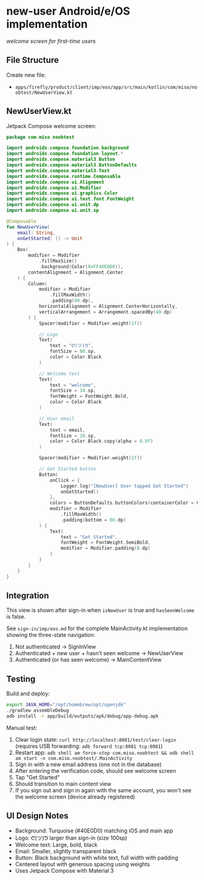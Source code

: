 # new-user Android/e/OS implementation
*welcome screen for first-time users*

## File Structure

Create new file:
- `apps/firefly/product/client/imp/eos/app/src/main/kotlin/com/miso/noobtest/NewUserView.kt`

## NewUserView.kt

Jetpack Compose welcome screen:

```kotlin
package com.miso.noobtest

import androidx.compose.foundation.background
import androidx.compose.foundation.layout.*
import androidx.compose.material3.Button
import androidx.compose.material3.ButtonDefaults
import androidx.compose.material3.Text
import androidx.compose.runtime.Composable
import androidx.compose.ui.Alignment
import androidx.compose.ui.Modifier
import androidx.compose.ui.graphics.Color
import androidx.compose.ui.text.font.FontWeight
import androidx.compose.ui.unit.dp
import androidx.compose.ui.unit.sp

@Composable
fun NewUserView(
    email: String,
    onGetStarted: () -> Unit
) {
    Box(
        modifier = Modifier
            .fillMaxSize()
            .background(Color(0xFF40E0D0)),
        contentAlignment = Alignment.Center
    ) {
        Column(
            modifier = Modifier
                .fillMaxWidth()
                .padding(40.dp),
            horizontalAlignment = Alignment.CenterHorizontally,
            verticalArrangement = Arrangement.spacedBy(40.dp)
        ) {
            Spacer(modifier = Modifier.weight(1f))

            // Logo
            Text(
                text = "ᕦ(ツ)ᕤ",
                fontSize = 80.sp,
                color = Color.Black
            )

            // Welcome text
            Text(
                text = "welcome",
                fontSize = 34.sp,
                fontWeight = FontWeight.Bold,
                color = Color.Black
            )

            // User email
            Text(
                text = email,
                fontSize = 20.sp,
                color = Color.Black.copy(alpha = 0.8f)
            )

            Spacer(modifier = Modifier.weight(1f))

            // Get Started button
            Button(
                onClick = {
                    Logger.log("[NewUser] User tapped Get Started")
                    onGetStarted()
                },
                colors = ButtonDefaults.buttonColors(containerColor = Color.Black),
                modifier = Modifier
                    .fillMaxWidth()
                    .padding(bottom = 60.dp)
            ) {
                Text(
                    text = "Get Started",
                    fontWeight = FontWeight.SemiBold,
                    modifier = Modifier.padding(8.dp)
                )
            }
        }
    }
}
```

## Integration

This view is shown after sign-in when `isNewUser` is true and `hasSeenWelcome` is false.

See `sign-in/imp/eos.md` for the complete MainActivity.kt implementation showing the three-state navigation:
1. Not authenticated → SignInView
2. Authenticated + new user + hasn't seen welcome → NewUserView
3. Authenticated (or has seen welcome) → MainContentView

## Testing

Build and deploy:
```bash
export JAVA_HOME="/opt/homebrew/opt/openjdk"
./gradlew assembleDebug
adb install -r app/build/outputs/apk/debug/app-debug.apk
```

Manual test:
1. Clear login state: `curl http://localhost:8081/test/clear-login` (requires USB forwarding: `adb forward tcp:8081 tcp:8081`)
2. Restart app: `adb shell am force-stop com.miso.noobtest && adb shell am start -n com.miso.noobtest/.MainActivity`
3. Sign in with a new email address (one not in the database)
4. After entering the verification code, should see welcome screen
5. Tap "Get Started"
6. Should transition to main content view
7. If you sign out and sign in again with the same account, you won't see the welcome screen (device already registered)

## UI Design Notes

- Background: Turquoise (#40E0D0) matching iOS and main app
- Logo: ᕦ(ツ)ᕤ larger than sign-in (size 100sp)
- Welcome text: Large, bold, black
- Email: Smaller, slightly transparent black
- Button: Black background with white text, full width with padding
- Centered layout with generous spacing using weights
- Uses Jetpack Compose with Material 3
